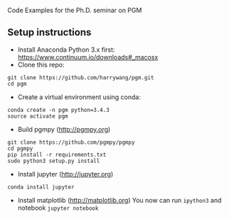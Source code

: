 Code Examples for the Ph.D. seminar on PGM

## Setup instructions

- Install Anaconda Python 3.x first: https://www.continuum.io/downloads#_macosx
- Clone this repo:
```
git clone https://github.com/harrywang/pgm.git
cd pgm
```

- Create a virtual environment using conda:
```
conda create -n pgm python=3.4.3
source activate pgm
```
- Build pgmpy (http://pgmpy.org)
```
git clone https://github.com/pgmpy/pgmpy
cd pgmpy
pip install -r requirements.txt
sudo python3 setup.py install
```
- Install jupyter (http://jupyter.org)
```
conda install jupyter
```
- Install matplotlib (http://matplotlib.org)
You now can run `ipython3` and notebook `jupyter notebook`
